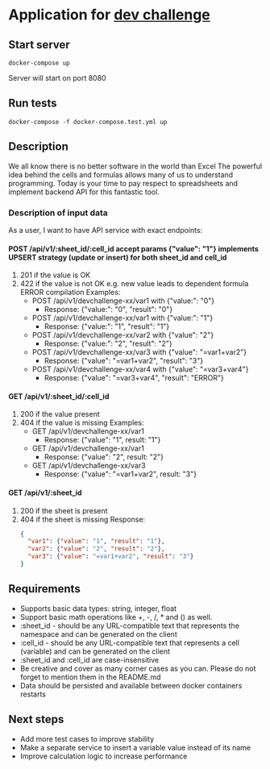 # Application for [dev challenge](https://devchallenge.it) 

## Start server
```shell
docker-compose up
```
Server will start on port 8080

## Run tests
```shell
docker-compose -f docker-compose.test.yml up
```

## Description
We all know there is no better software in the world than Excel
The powerful idea behind the cells and formulas allows many of us to understand programming.
Today is your time to pay respect to spreadsheets and implement backend API for this fantastic tool. 

### Description of input data

As a user, I want to have API service with exact endpoints:

#### POST /api/v1/:sheet_id/:cell_id accept params {"value": "1"} implements UPSERT strategy (update or insert) for both sheet_id and cell_id
1) 201 if the value is OK
2) 422 if the value is not OK e.g. new value leads to dependent formula ERROR compilation
   Examples:
   - POST /api/v1/devchallenge-xx/var1 with {"value:": "0"}
     - Response: {"value:": "0", "result": "0"}
   - POST /api/v1/devchallenge-xx/var1 with {"value:": "1"}
     - Response: {"value:": "1", "result": "1"}
   - POST /api/v1/devchallenge-xx/var2 with {"value": "2"}
     - Response: {"value:": "2", "result": "2"}
   - POST /api/v1/devchallenge-xx/var3 with {"value": "=var1+var2"}
     - Response: {"value": "=var1+var2", "result": "3"}
   - POST /api/v1/devchallenge-xx/var4 with {"value": "=var3+var4"}
     - Response: {"value": "=var3+var4", "result": "ERROR"}

#### GET  /api/v1/:sheet_id/:cell_id
1) 200 if the value present
2) 404 if the value is missing
   Examples:
   - GET /api/v1/devchallenge-xx/var1
     - Response: {"value": "1", result: "1"}
   - GET /api/v1/devchallenge-xx/var1
     - Response: {"value": "2", result: "2"}
   - GET /api/v1/devchallenge-xx/var3
     - Response: {"value": "=var1+var2", result: "3"}

#### GET /api/v1/:sheet_id
1) 200 if the sheet is present
2) 404 if the sheet is missing
   Response:
   ```json
   {
     "var1": {"value": "1", "result": "1"},
     "var2": {"value": "2", "result": "2"},
     "var3": {"value": "=var1+var2", "result": "3"}
   }
   ```

## Requirements
- Supports basic data types: string, integer, float
- Support basic math operations like +, -, /, * and () as well.
- :sheet_id - should be any URL-compatible text that represents the namespace and can be generated on the client
- :cell_id - should be any URL-compatible text that represents a cell (variable) and can be generated on the client
- :sheet_id and :cell_id are case-insensitive
- Be creative and cover as many corner cases as you can. Please do not forget to mention them in the README.md
- Data should be persisted and available between docker containers restarts

## Next steps
- Add more test cases to improve stability
- Make a separate service to insert a variable value instead of its name
- Improve calculation logic to increase performance